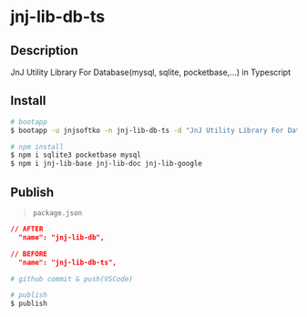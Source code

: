 # jnj-lib-db-ts

## Description

JnJ Utility Library For Database(mysql, sqlite, pocketbase,...) in Typescript

## Install

```sh
# bootapp
$ bootapp -u jnjsoftko -n jnj-lib-db-ts -d "JnJ Utility Library For Database(mysql, sqlite, pocketbase,...) in Typescript" -t npm-bare-ts

# npm install
$ npm i sqlite3 pocketbase mysql
$ npm i jnj-lib-base jnj-lib-doc jnj-lib-google
```

## Publish

> `package.json`

```json
// AFTER
  "name": "jnj-lib-db",

// BEFORE
  "name": "jnj-lib-db-ts",
```

```sh
# github commit & push(VSCode)

# publish
$ publish
```

